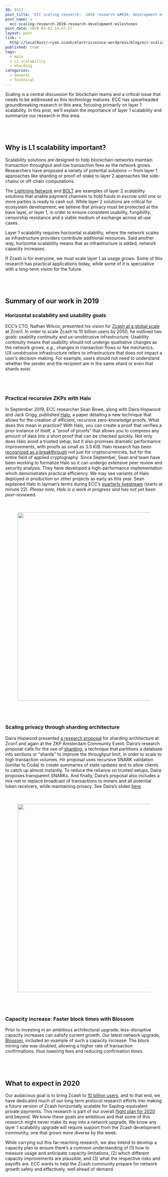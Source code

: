```yaml
---
ID: 9312
post_title: 'ECC scaling research:  2019 research &#038; development milestones'
post_name: >
  ecc-scaling-research-2019-research-development-milestones
post_date: 2020-03-02 14:47:57
layout: post
link: >
  http://localhost/~ryan.zcash/electriccoinco-wordpress/blog/ecc-scaling-research-2019-research-development-milestones/
published: true
tags:
  - Halo
  - L1 scalability
  - sharding
categories:
  - General
  - Technical
---
```

<!-- wp:paragraph -->
<p>Scaling is a central discussion for blockchain teams and a critical issue that needs to be addressed as this technology matures. ECC has spearheaded groundbreaking research in this area, focusing primarily on layer 1 scalability. In this post, we’ll explain the importance of layer 1 scalability and summarize our research in this area.</p>
<!-- /wp:paragraph -->

<!-- wp:spacer {"height":38} -->
<div style="height:38px" aria-hidden="true" class="wp-block-spacer"></div>
<!-- /wp:spacer -->

<!-- wp:heading -->
<h2>Why is L1 scalability important?&nbsp;</h2>
<!-- /wp:heading -->

<!-- wp:paragraph -->
<p>Scalability solutions are designed to help blockchain networks maintain transaction throughput and low transaction fees as the network grows. Researchers have proposed a variety of potential solutions — from layer 1 approaches like sharding or proof-of-stake to layer 2 approaches like side-chains or off-chain computations.&nbsp;&nbsp;</p>
<!-- /wp:paragraph -->

<!-- wp:paragraph -->
<p>The <a href="https://en.wikipedia.org/wiki/Lightning_Network" target="_blank" rel="noreferrer noopener" aria-label=" (opens in a new tab)">Lightning Network</a> and <a href="https://boltlabs.tech/" target="_blank" rel="noreferrer noopener" aria-label=" (opens in a new tab)">BOLT</a> are examples of layer 2 scalability solutions that enable payment channels to hold funds in escrow until one or more parties is ready to cash out. While layer 2 solutions are critical for ecosystem development, we believe that privacy must be protected at the base layer, or layer 1, in order to ensure consistent usability, fungibility, censorship resistance and a viable medium of exchange across all use cases.&nbsp;</p>
<!-- /wp:paragraph -->

<!-- wp:paragraph -->
<p>Layer 1 scalability requires horizontal scalability, where the network scales as infrastructure providers contribute additional resources. Said another way, horizontal scalability means that as infrastructure is added, network capacity increases.</p>
<!-- /wp:paragraph -->

<!-- wp:paragraph -->
<p>If Zcash is for everyone, we must scale layer 1 as usage grows. Some of this research has practical applications today, while some of it is speculative with a long-term vision for the future. </p>
<!-- /wp:paragraph -->

<!-- wp:spacer {"height":38} -->
<div style="height:38px" aria-hidden="true" class="wp-block-spacer"></div>
<!-- /wp:spacer -->

<!-- wp:heading -->
<h2>Summary of our work in 2019</h2>
<!-- /wp:heading -->

<!-- wp:heading {"level":3} -->
<h3>Horizontal scalability and usability goals</h3>
<!-- /wp:heading -->

<!-- wp:paragraph -->
<p>ECC’s CTO, Nathan Wilcox, presented his vision for <a rel="noreferrer noopener" aria-label=" (opens in a new tab)" href="https://www.youtube.com/watch?v=tKGAs8RuZfk&amp;feature=youtu.be" target="_blank">Zcash at a global scale</a> at Zcon1. In order to scale Zcash to 10 billion users by 2050, he outlined two goals: usability continuity and ux-unobtrusive infrastructure. Usability continuity means that usability should not undergo qualitative changes as the network grows, <em>e.g.</em>, changes in transaction flows or fee mechanics. UX-unobtrusive infrastructure refers to infrastructure that does not impact a user’s decision-making. For example, users should not need to understand whether the sender and the recipient are in the same shard or even that shards exist.&nbsp;</p>
<!-- /wp:paragraph -->

<!-- wp:spacer {"height":38} -->
<div style="height:38px" aria-hidden="true" class="wp-block-spacer"></div>
<!-- /wp:spacer -->

<!-- wp:heading {"level":3} -->
<h3>Practical recursive ZKPs with Halo</h3>
<!-- /wp:heading -->

<!-- wp:paragraph -->
<p>In September 2019, ECC researcher Sean Bowe, along with Daira Hopwood and Jack Grigg, published <a rel="noreferrer noopener" aria-label=" (opens in a new tab)" href="https://dev-electriccoinco-wordpress.pantheonsite.io/blog/halo-recursive-proof-composition-without-a-trusted-setup/" target="_blank">Halo</a>, a paper detailing a new technique that allows for the creation of efficient, recursive zero-knowledge proofs. What does this mean in practice? With Halo, you can create a proof that verifies a prior instance of itself, a “proof of proofs” that allows you to compress any amount of data into a short proof that can be checked quickly. Not only does Halo avoid a trusted setup, but it also promises dramatic performance improvements, with proofs as small as 3.5 KiB. Halo research has been <a rel="noreferrer noopener" aria-label=" (opens in a new tab)" href="https://www.coindesk.com/zcashs-halo-breakthrough-is-a-big-deal-not-just-for-cryptocurrencies" target="_blank">recognized as a breakthrough</a> not just for cryptocurrencies, but for the entire field of applied cryptography. Since September, Sean and team have been working to formalize Halo so it can undergo extensive peer review and security analysis. They have developed a high-performance implementation which demonstrates practical efficiency. We may see variants of Halo deployed in production on other projects as early as this year. Sean explained Halo in layman’s terms during ECC’s <a rel="noreferrer noopener" aria-label=" (opens in a new tab)" href="https://www.youtube.com/watch?v=HX2AZcHZHBo" target="_blank">quarterly livestream</a> (starts at minute 22). <em>Please note, Halo is a work in progress and has not yet been peer-reviewed.</em></p>
<!-- /wp:paragraph -->

<!-- wp:spacer {"height":20} -->
<div style="height:20px" aria-hidden="true" class="wp-block-spacer"></div>
<!-- /wp:spacer -->

<!-- wp:image {"id":9318,"width":600,"sizeSlug":"medium"} -->
<figure class="wp-block-image size-medium is-resized"><img src="https://dev-electriccoinco-wordpress.pantheonsite.io/wp-content/uploads/2020/02/Halo-Sean-800x450.png" alt="" class="wp-image-9318" width="600"/></figure>
<!-- /wp:image -->

<!-- wp:spacer {"height":38} -->
<div style="height:38px" aria-hidden="true" class="wp-block-spacer"></div>
<!-- /wp:spacer -->

<!-- wp:heading {"level":3} -->
<h3>Scaling privacy through sharding architecture</h3>
<!-- /wp:heading -->

<!-- wp:paragraph -->
<p>Daira Hopwood presented <a rel="noreferrer noopener" aria-label=" (opens in a new tab)" href="https://www.youtube.com/watch?v=RN82M_ShLtw&amp;feature=youtu.be" target="_blank">a research proposal</a> for sharding architecture at Zcon1 and again at the ZKP Amsterdam Community Event. Daira’s research proposal calls for the use of <a rel="noreferrer noopener" aria-label=" (opens in a new tab)" href="https://en.wikipedia.org/wiki/Shard_(database_architecture)" target="_blank">sharding</a>, a technique that partitions a database into sections or “shards” to improve the throughput limit, in order to scale to high transaction volumes. Hir proposal uses recursive SNARK validation (similar to Coda) to create summaries of state updates and to allow clients to catch up almost instantly. To reduce the reliance on trusted setups, Daira proposes transparent SNARKs. And finally, Daira’s proposal also includes a mix-net to replace broadcast of transactions to miners and all potential token receivers, while maintaining privacy. See Daira’s slides <a rel="noreferrer noopener" aria-label=" (opens in a new tab)" href="https://github.com/daira/scaling/raw/master/scalable-privacy-ams.pdf" target="_blank">here</a>.</p>
<!-- /wp:paragraph -->

<!-- wp:spacer {"height":20} -->
<div style="height:20px" aria-hidden="true" class="wp-block-spacer"></div>
<!-- /wp:spacer -->

<!-- wp:image {"id":9325,"width":600,"sizeSlug":"medium"} -->
<figure class="wp-block-image size-medium is-resized"><img src="https://dev-electriccoinco-wordpress.pantheonsite.io/wp-content/uploads/2020/02/Sharding-Daira-2-800x450.png" alt="" class="wp-image-9325" width="600"/></figure>
<!-- /wp:image -->

<!-- wp:spacer {"height":38} -->
<div style="height:38px" aria-hidden="true" class="wp-block-spacer"></div>
<!-- /wp:spacer -->

<!-- wp:heading {"level":3} -->
<h3>Capacity increase: Faster block times with Blossom</h3>
<!-- /wp:heading -->

<!-- wp:paragraph -->
<p>Prior to investing in an ambitious architectural upgrade, less-disruptive capacity increases can satisfy current growth. Our latest network upgrade, <a href="https://dev-electriccoinco-wordpress.pantheonsite.io/blog/blossom-upgrade-improves-speed-scalability-capacity/">Blossom</a>, included an example of such a capacity increase: The block mining rate was doubled, allowing a higher rate of transaction confirmations, thus lowering fees and reducing confirmation times.</p>
<!-- /wp:paragraph -->

<!-- wp:spacer {"height":38} -->
<div style="height:38px" aria-hidden="true" class="wp-block-spacer"></div>
<!-- /wp:spacer -->

<!-- wp:heading -->
<h2>What to expect in 2020</h2>
<!-- /wp:heading -->

<!-- wp:paragraph -->
<p>Our audacious goal is to bring Zcash to <a href="https://dev-electriccoinco-wordpress.pantheonsite.io/blog/zcash-to-10-billion/" target="_blank" rel="noreferrer noopener" aria-label=" (opens in a new tab)">10 billion users</a>, and to that end, we have dedicated much of our long term protocol research efforts into making a future version of Zcash horizontally scalable for Sapling-equivalent private payments. This research is part of our overall <a href="https://dev-electriccoinco-wordpress.pantheonsite.io/blog/ecc-flight-plan-for-2020/" target="_blank" rel="noreferrer noopener" aria-label=" (opens in a new tab)">flight plan for 2020</a> and beyond. We know these goals are ambitious and that some of this research might never make its way into a network upgrade. We know any layer 1 scalability upgrade will require support from the Zcash development community, one that grows more diverse by the week.</p>
<!-- /wp:paragraph -->

<!-- wp:paragraph -->
<p>While carrying out this far-reaching research, we also intend to develop a capacity plan to ensure there’s a common understanding of (1) how to measure usage and anticipate capacity limitations, (2) which different capacity improvements are plausible, and (3) what the respective risks and payoffs are. ECC wants to help the Zcash community prepare for network growth safely and effectively, well ahead of demand.&nbsp;<br></p>
<!-- /wp:paragraph -->